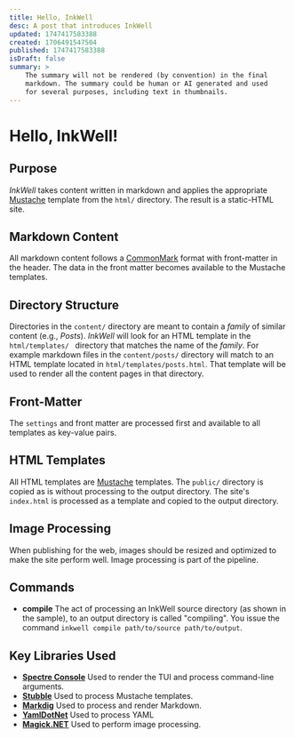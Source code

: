 ```yaml
---
title: Hello, InkWell
desc: A post that introduces InkWell
updated: 1747417583388
created: 1706491547504
published: 1747417583388
isDraft: false
summary: >
    The summary will not be rendered (by convention) in the final
    markdown. The summary could be human or AI generated and used
    for several purposes, including text in thumbnails.
---
```

# Hello, InkWell!

## Purpose
_InkWell_ takes content written in markdown and applies the appropriate
[Mustache](https://mustache.github.io/mustache.5.html) template from the
`html/` directory. The result is a static-HTML site.

## Markdown Content
All markdown content follows a [CommonMark](https://commonmark.org/) format with
front-matter in the header. The data in the front matter becomes available to
the Mustache templates.

## Directory Structure
Directories in the `content/` directory are meant to contain a _family_ of
similar content (e.g., _Posts_). _InkWell_ will look for an HTML template in the
`html/templates/ ` directory that matches the name of the _family_. For example
markdown files in the `content/posts/` directory will match to an HTML template
located in `html/templates/posts.html`. That template will be used to render all
the content pages in that directory.

## Front-Matter
The `settings` and front matter are processed first and available to all
templates as key-value pairs.

## HTML Templates
All HTML templates are [Mustache](https://mustache.github.io/mustache.5.html)
templates. The `public/` directory is copied as is without processing to the
output directory. The site's `index.html` is processed as a template and copied
to the output directory.

## Image Processing
When publishing for the web, images should be resized and optimized to make the
site perform well. Image processing is part of the pipeline.

## Commands
- **compile** The act of processing an InkWell source directory (as shown in the sample),
to an output directory is called "compiling". You issue the command `inkwell
compile path/to/source path/to/output`.


## Key Libraries Used
- **[Spectre Console](https://spectreconsole.net/)** Used to render the TUI and
  process command-line arguments.
- **[Stubble]()** Used to process Mustache templates.
- **[Markdig](https://github.com/xoofx/markdig)** Used to process and render
  Markdown.
- **[YamlDotNet](https://github.com/aaubry/YamlDotNet)** Used to process YAML
- **[Magick.NET](https://github.com/dlemstra/Magick.NET/)** Used to perform
  image processing.
